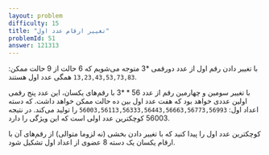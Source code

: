 ```yaml
---
layout: problem
difficulty: 15
title: "تغییر ارقام عدد اول"
problemId: 51
answer: 121313
---
```


با تغییر دادن رقم اول از عدد دورقمی $*3$ متوجه می‌شویم که 6 حالت از 9 حالت ممکن: `13,23,43,53,73,83` همگی عدد اول هستند.

با تغییر سومین و چهارمین رقم از عدد $56**3$ با رقم‌های یکسان، این عدد پنج رقمی اولین عددی خواهد بود که هفت عدد اول بین ده حالت ممکن خواهد داشت. که دسته اعداد اول: `56003,56113,56333,56443,56663,56773,56993` را تولید می‌کند. در نتیجه 56003 کوچکترین عدد اولی است که این ویژگی را دارد.

کوچکترین عدد اول را پیدا کنید که با تغییر دادن بخشی (نه لزوما متوالی) از رقم‌های آن با ارقام یکسان یک دسته 8 عضوی از اعداد اول تشکیل شود.